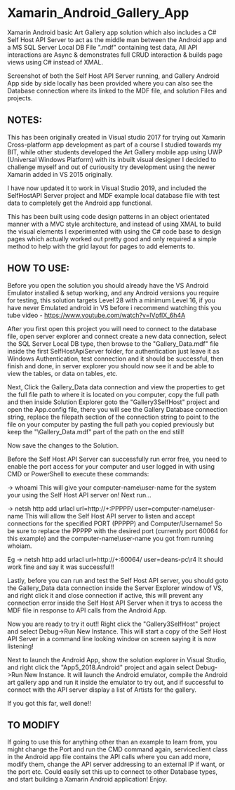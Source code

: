 # Xamarin_Android_Gallery_App
Xamarin Android basic Art Gallery app solution which also includes a C# Self Host API Server to act as the middle man between the Android app and a MS SQL Server Local DB File ".mdf" containing test data, All API interactions are Async &amp; demonstrates full CRUD interaction &amp; builds page views using C# instead of XMAL. 

Screenshot of both the Self Host API Server running, and Gallery Android App side by side locally has been provided where you can also see the Database connection where its linked to the MDF file, and solution Files and projects. 

## NOTES:
This has been originally created in Visual studio 2017 for trying out Xamarin Cross-platform app development as part of a course I studied towards my BIT, while other students developed the Art Gallery mobile app using UWP (Universal Windows Platform) with its inbuilt visual designer I decided to challenge myself and out of curiousity try development using the newer Xamarin added in VS 2015 originally.

I have now updated it to work in Visual Studio 2019, and included the SelfHostAPI Server project and MDF example local database file with test data to completely get the Android app functional.

This has been built using code design patterns in an object orientated manner with a MVC style architecture, and instead of using XMAL to build the visual elements I experimented with using the C# code base to design pages which actually worked out pretty good and only required a simple method to help with the grid layout for pages to add elements to.

## HOW TO USE:
Before you open the solution you should already have the VS Android Emulator installed & setup working, and any Android versions you require for testing, this solution targets Level 28 with a minimum Level 16, if you have never Emulated android in VS before i recommend watching this you tube video - https://www.youtube.com/watch?v=lVpflX_6h4A

After you first open this project you will need to connect to the database file, open server explorer and connect create a new data connection, select the SQL Server Local DB type, then browse to the "Gallery_Data.mdf" file inside the first SelfHostApiServer folder, for authentication just leave it as Windows Authentication, test connection and it should be successful, then finish and done, in server explorer you should now see it and be able to view the tables, or data on tables, etc.

Next, Click the Gallery_Data data connection and view the properties to get the full file path to where it is located on you computer, copy the full path and then inside Solution Explorer goto the "Gallery3SelfHost" project and open the App.config file, there you will see the Gallery Database connection string, replace the filepath section of the connection string to point to the file on your computer by pasting the full path you copied previously but keep the "\Gallery_Data.mdf" part of the path on the end still!

Now save the changes to the Solution.

Before the Self Host API Server can successfully run error free, you need to enable the port access for your computer and user logged in with using CMD or PowerShell to execute these commands:

-> whoami
This will give your computer-name\user-name for the system your using the Self Host API server on! Next run...

-> netsh http add urlacl url=http://+:PPPPP/ user=computer-name\user-name
This will allow the Self Host API server to listen and accept connections for the specified PORT (PPPPP) and Computer/Username! So be sure to replace the PPPPP with the desired port (currently port 60064 for this example) and the computer-name\user-name you got from running whoiam.

Eg -> netsh http add urlacl url=http://+:60064/ user=deans-pc\r4
It should work fine and say it was successful!!

Lastly, before you can run and test the Self Host API server, you should goto the Gallery_Data data connection inside the Server Explorer window of VS, and right click it and close connection if active, this will prevent any connection error inside the Self Host API Server when it trys to access the MDF file in response to API calls from the Android App.

Now you are ready to try it out!! Right click the "Gallery3SelfHost" project and select Debug->Run New Instance. This will start a copy of the Self Host API Server in a command line looking window on screen saying it is now listening!

Next to launch the Android App, show the solution explorer in Visual Studio, and right click the "App5_2018.Android" project and again select Debug->Run New Instance. It will launch the Android emulator, compile the Android art gallery app and run it inside the emulator to try out, and if successful to connect with the API server display a list of Artists for the gallery.

If you got this far, well done!!

## TO MODIFY
If going to use this for anything other than an example to learn from, you might change the Port and run the CMD command again, serviceclient class in the Android app file contains the API calls where you can add more, modify them, change the API server addressing to an external IP if want, or the port etc. Could easily set this up to connect to other Database types, and start building a Xamarin Android application! Enjoy.
